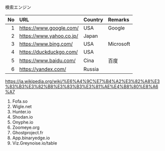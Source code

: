 検索エンジン

| No| URL | Country | Remarks |
|--:|:--  |:--      |:--      |
|  1| https://www.google.com/  | USA    | Google
|  2| https://www.yahoo.co.jp/ | Japan  |
|  3| https://www.bing.com/    | USA    | Microsoft
|  4| https://duckduckgo.com/  | USA    | 
|  5| https://www.baidu.com/   | Cina   | 百度
|  6| https://yandex.com/      | Russia |

https://ja.wikipedia.org/wiki/%E6%A4%9C%E7%B4%A2%E3%82%A8%E3%83%B3%E3%82%B8%E3%83%B3%E3%81%AE%E4%B8%80%E8%A6%A7

1. Fofa.so
2. Wigle.net
3. Hunter.io
4. Shodan.io
5. Onyphe.io
6. Zoomeye.org
7. Ghostproject.fr
8. App.binaryedge.io
9. Viz.Greynoise.io/table
